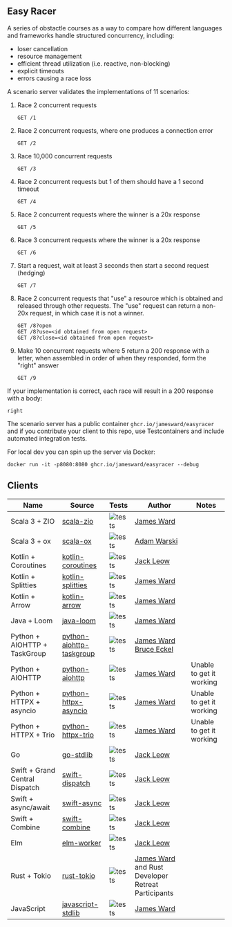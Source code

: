 Easy Racer
----------

A series of obstactle courses as a way to compare how different languages and frameworks handle structured concurrency, including:
 - loser cancellation
 - resource management
 - efficient thread utilization (i.e. reactive, non-blocking)
 - explicit timeouts
 - errors causing a race loss

A scenario server validates the implementations of 11 scenarios:

1. Race 2 concurrent requests
    ```
    GET /1
    ```

2. Race 2 concurrent requests, where one produces a connection error
    ```
    GET /2
    ```

3. Race 10,000 concurrent requests
    ```
    GET /3
    ```

4. Race 2 concurrent requests but 1 of them should have a 1 second timeout
    ```
    GET /4
    ```

5. Race 2 concurrent requests where the winner is a 20x response
    ```
    GET /5
    ```

6. Race 3 concurrent requests where the winner is a 20x response
    ```
    GET /6
    ```

7. Start a request, wait at least 3 seconds then start a second request (hedging)
    ```
    GET /7
    ```

8. Race 2 concurrent requests that "use" a resource which is obtained and released through other requests. The "use" request can return a non-20x request, in which case it is not a winner.
    ```
    GET /8?open
    GET /8?use=<id obtained from open request>
    GET /8?close=<id obtained from open request>
    ```

9. Make 10 concurrent requests where 5 return a 200 response with a letter, when assembled in order of when they responded, form the "right" answer
    ```
    GET /9
    ```

If your implementation is correct, each race will result in a 200 response with a body:
```
right
```


The scenario server has a public container `ghcr.io/jamesward/easyracer` and if you contribute your client to this repo, use Testcontainers and include automated integration tests.

For local dev you can spin up the server via Docker:
```
docker run -it -p8080:8080 ghcr.io/jamesward/easyracer --debug
```

## Clients
| Name                           | Source                                               | Tests                                                                                                     | Author                                                                                  | Notes |
|--------------------------------|------------------------------------------------------|-----------------------------------------------------------------------------------------------------------|-----------------------------------------------------------------------------------------| ----- |
| Scala 3 + ZIO                  | [scala-zio](scala-zio)                               | ![tests](https://github.com/jamesward/easyracer/actions/workflows/scala-zio.yaml/badge.svg)               | [James Ward](https://github.com/jamesward)                                              | |
| Scala 3 + ox                   | [scala-ox](scala-ox)                                 | ![tests](https://github.com/jamesward/easyracer/actions/workflows/scala-ox.yaml/badge.svg)                | [Adam Warski](https://github.com/adamw)                                                 | |
| Kotlin + Coroutines            | [kotlin-coroutines](kotlin-coroutines)               | ![tests](https://github.com/jamesward/easyracer/actions/workflows/kotlin-coroutines.yaml/badge.svg)       | [Jack Leow](https://github.com/jackgene)                                                | |
| Kotlin + Splitties             | [kotlin-splitties](kotlin-splitties)                 | ![tests](https://github.com/jamesward/easyracer/actions/workflows/kotlin-splitties.yaml/badge.svg)        | [James Ward](https://github.com/jamesward)                                              | |
| Kotlin + Arrow                 | [kotlin-arrow](kotlin-arrow)                         | ![tests](https://github.com/jamesward/easyracer/actions/workflows/kotlin-arrow.yaml/badge.svg)            | [James Ward](https://github.com/jamesward)                                              | |
| Java + Loom                    | [java-loom](java-loom)                               | ![tests](https://github.com/jamesward/easyracer/actions/workflows/java-loom.yaml/badge.svg)               | [James Ward](https://github.com/jamesward)                                              | |
| Python + AIOHTTP + TaskGroup   | [python-aiohttp-taskgroup](python-aiohttp-taskgroup) | ![tests](https://github.com/jamesward/easyracer/actions/workflows/python-aiohttp-taskgroup.yaml/badge.svg) | [James Ward](https://github.com/jamesward) [Bruce Eckel](https://github.com/BruceEckel) | |
| Python + AIOHTTP               | [python-aiohttp](python-aiohttp)                     | ![tests](https://github.com/jamesward/easyracer/actions/workflows/python-aiohttp.yaml/badge.svg)          | [James Ward](https://github.com/jamesward)                                              | Unable to get it working |
| Python + HTTPX + asyncio       | [python-httpx-asyncio](python-httpx-asyncio)         | ![tests](https://github.com/jamesward/easyracer/actions/workflows/python-httpx-asyncio.yaml/badge.svg)    | [James Ward](https://github.com/jamesward)                                              | Unable to get it working |
| Python + HTTPX + Trio          | [python-httpx-trio](python-httpx-trio)               | ![tests](https://github.com/jamesward/easyracer/actions/workflows/python-httpx-trio.yaml/badge.svg)       | [James Ward](https://github.com/jamesward)                                              | Unable to get it working |
| Go                             | [go-stdlib](go-stdlib)                               | ![tests](https://github.com/jamesward/easyracer/actions/workflows/go-stdlib.yaml/badge.svg)               | [Jack Leow](https://github.com/jackgene)                                                | |
| Swift + Grand Central Dispatch | [swift-dispatch](swift-dispatch)                     | ![tests](https://github.com/jamesward/easyracer/actions/workflows/swift-dispatch.yaml/badge.svg)          | [Jack Leow](https://github.com/jackgene)                                                | |
| Swift + async/await            | [swift-async](swift-async)                           | ![tests](https://github.com/jamesward/easyracer/actions/workflows/swift-async.yaml/badge.svg)             | [Jack Leow](https://github.com/jackgene)                                                | |
| Swift + Combine                | [swift-combine](swift-combine)                       | ![tests](https://github.com/jamesward/easyracer/actions/workflows/swift-combine.yaml/badge.svg)           | [Jack Leow](https://github.com/jackgene)                                                | |
| Elm                            | [elm-worker](elm-worker)                             | ![tests](https://github.com/jamesward/easyracer/actions/workflows/elm-worker.yaml/badge.svg)              | [Jack Leow](https://github.com/jackgene)                                                | |
| Rust + Tokio                   | [rust-tokio](rust-tokio)                             | ![tests](https://github.com/jamesward/easyracer/actions/workflows/rust-tokio.yaml/badge.svg)              | [James Ward](https://github.com/jamesward) and Rust Developer Retreat Participants      | |
| JavaScript                     | [javascript-stdlib](javascript-stdlib)                      | ![tests](https://github.com/jamesward/easyracer/actions/workflows/javascript-stdlib.yaml/badge.svg)               | [James Ward](https://github.com/jamesward) | |
